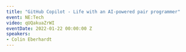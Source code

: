 ```yaml
---
title: "GitHub Copilot - Life with an AI-powered pair programmer"
event: NE:Tech
video: qUQakuaZrWI
eventDate: 2022-01-22 00:00:00 Z
speakers:
- Colin Eberhardt
---
```

